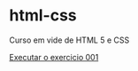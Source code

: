 # html-css
 Curso em vide de HTML 5 e CSS

<a href="https://fran-mb.github.io/html-css/Exercicios/ex001PrimerosPassosHTML/index.html">Executar o exercicio 001 </a>